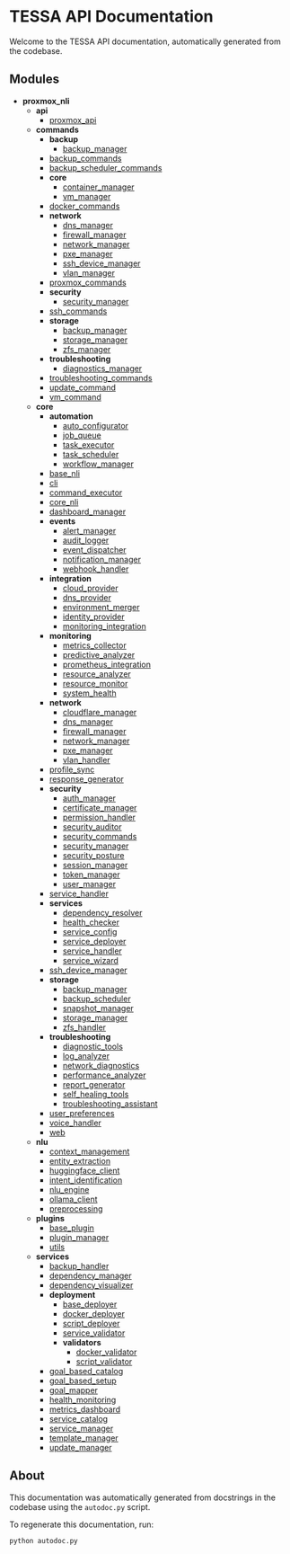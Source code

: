 # TESSA API Documentation

Welcome to the TESSA API documentation, automatically generated from the codebase.

## Modules

- **proxmox_nli**
  - **api**
    - [proxmox_api](proxmox_nli/api/proxmox_api.md)
  - **commands**
    - **backup**
      - [backup_manager](proxmox_nli/commands/backup/backup_manager.md)
    - [backup_commands](proxmox_nli/commands/backup_commands.md)
    - [backup_scheduler_commands](proxmox_nli/commands/backup_scheduler_commands.md)
    - **core**
      - [container_manager](proxmox_nli/commands/core/container_manager.md)
      - [vm_manager](proxmox_nli/commands/core/vm_manager.md)
    - [docker_commands](proxmox_nli/commands/docker_commands.md)
    - **network**
      - [dns_manager](proxmox_nli/commands/network/dns_manager.md)
      - [firewall_manager](proxmox_nli/commands/network/firewall_manager.md)
      - [network_manager](proxmox_nli/commands/network/network_manager.md)
      - [pxe_manager](proxmox_nli/commands/network/pxe_manager.md)
      - [ssh_device_manager](proxmox_nli/commands/network/ssh_device_manager.md)
      - [vlan_manager](proxmox_nli/commands/network/vlan_manager.md)
    - [proxmox_commands](proxmox_nli/commands/proxmox_commands.md)
    - **security**
      - [security_manager](proxmox_nli/commands/security/security_manager.md)
    - [ssh_commands](proxmox_nli/commands/ssh_commands.md)
    - **storage**
      - [backup_manager](proxmox_nli/commands/storage/backup_manager.md)
      - [storage_manager](proxmox_nli/commands/storage/storage_manager.md)
      - [zfs_manager](proxmox_nli/commands/storage/zfs_manager.md)
    - **troubleshooting**
      - [diagnostics_manager](proxmox_nli/commands/troubleshooting/diagnostics_manager.md)
    - [troubleshooting_commands](proxmox_nli/commands/troubleshooting_commands.md)
    - [update_command](proxmox_nli/commands/update_command.md)
    - [vm_command](proxmox_nli/commands/vm_command.md)
  - **core**
    - **automation**
      - [auto_configurator](proxmox_nli/core/automation/auto_configurator.md)
      - [job_queue](proxmox_nli/core/automation/job_queue.md)
      - [task_executor](proxmox_nli/core/automation/task_executor.md)
      - [task_scheduler](proxmox_nli/core/automation/task_scheduler.md)
      - [workflow_manager](proxmox_nli/core/automation/workflow_manager.md)
    - [base_nli](proxmox_nli/core/base_nli.md)
    - [cli](proxmox_nli/core/cli.md)
    - [command_executor](proxmox_nli/core/command_executor.md)
    - [core_nli](proxmox_nli/core/core_nli.md)
    - [dashboard_manager](proxmox_nli/core/dashboard_manager.md)
    - **events**
      - [alert_manager](proxmox_nli/core/events/alert_manager.md)
      - [audit_logger](proxmox_nli/core/events/audit_logger.md)
      - [event_dispatcher](proxmox_nli/core/events/event_dispatcher.md)
      - [notification_manager](proxmox_nli/core/events/notification_manager.md)
      - [webhook_handler](proxmox_nli/core/events/webhook_handler.md)
    - **integration**
      - [cloud_provider](proxmox_nli/core/integration/cloud_provider.md)
      - [dns_provider](proxmox_nli/core/integration/dns_provider.md)
      - [environment_merger](proxmox_nli/core/integration/environment_merger.md)
      - [identity_provider](proxmox_nli/core/integration/identity_provider.md)
      - [monitoring_integration](proxmox_nli/core/integration/monitoring_integration.md)
    - **monitoring**
      - [metrics_collector](proxmox_nli/core/monitoring/metrics_collector.md)
      - [predictive_analyzer](proxmox_nli/core/monitoring/predictive_analyzer.md)
      - [prometheus_integration](proxmox_nli/core/monitoring/prometheus_integration.md)
      - [resource_analyzer](proxmox_nli/core/monitoring/resource_analyzer.md)
      - [resource_monitor](proxmox_nli/core/monitoring/resource_monitor.md)
      - [system_health](proxmox_nli/core/monitoring/system_health.md)
    - **network**
      - [cloudflare_manager](proxmox_nli/core/network/cloudflare_manager.md)
      - [dns_manager](proxmox_nli/core/network/dns_manager.md)
      - [firewall_manager](proxmox_nli/core/network/firewall_manager.md)
      - [network_manager](proxmox_nli/core/network/network_manager.md)
      - [pxe_manager](proxmox_nli/core/network/pxe_manager.md)
      - [vlan_handler](proxmox_nli/core/network/vlan_handler.md)
    - [profile_sync](proxmox_nli/core/profile_sync.md)
    - [response_generator](proxmox_nli/core/response_generator.md)
    - **security**
      - [auth_manager](proxmox_nli/core/security/auth_manager.md)
      - [certificate_manager](proxmox_nli/core/security/certificate_manager.md)
      - [permission_handler](proxmox_nli/core/security/permission_handler.md)
      - [security_auditor](proxmox_nli/core/security/security_auditor.md)
      - [security_commands](proxmox_nli/core/security/security_commands.md)
      - [security_manager](proxmox_nli/core/security/security_manager.md)
      - [security_posture](proxmox_nli/core/security/security_posture.md)
      - [session_manager](proxmox_nli/core/security/session_manager.md)
      - [token_manager](proxmox_nli/core/security/token_manager.md)
      - [user_manager](proxmox_nli/core/security/user_manager.md)
    - [service_handler](proxmox_nli/core/service_handler.md)
    - **services**
      - [dependency_resolver](proxmox_nli/core/services/dependency_resolver.md)
      - [health_checker](proxmox_nli/core/services/health_checker.md)
      - [service_config](proxmox_nli/core/services/service_config.md)
      - [service_deployer](proxmox_nli/core/services/service_deployer.md)
      - [service_handler](proxmox_nli/core/services/service_handler.md)
      - [service_wizard](proxmox_nli/core/services/service_wizard.md)
    - [ssh_device_manager](proxmox_nli/core/ssh_device_manager.md)
    - **storage**
      - [backup_manager](proxmox_nli/core/storage/backup_manager.md)
      - [backup_scheduler](proxmox_nli/core/storage/backup_scheduler.md)
      - [snapshot_manager](proxmox_nli/core/storage/snapshot_manager.md)
      - [storage_manager](proxmox_nli/core/storage/storage_manager.md)
      - [zfs_handler](proxmox_nli/core/storage/zfs_handler.md)
    - **troubleshooting**
      - [diagnostic_tools](proxmox_nli/core/troubleshooting/diagnostic_tools.md)
      - [log_analyzer](proxmox_nli/core/troubleshooting/log_analyzer.md)
      - [network_diagnostics](proxmox_nli/core/troubleshooting/network_diagnostics.md)
      - [performance_analyzer](proxmox_nli/core/troubleshooting/performance_analyzer.md)
      - [report_generator](proxmox_nli/core/troubleshooting/report_generator.md)
      - [self_healing_tools](proxmox_nli/core/troubleshooting/self_healing_tools.md)
      - [troubleshooting_assistant](proxmox_nli/core/troubleshooting/troubleshooting_assistant.md)
    - [user_preferences](proxmox_nli/core/user_preferences.md)
    - [voice_handler](proxmox_nli/core/voice_handler.md)
    - [web](proxmox_nli/core/web.md)
  - **nlu**
    - [context_management](proxmox_nli/nlu/context_management.md)
    - [entity_extraction](proxmox_nli/nlu/entity_extraction.md)
    - [huggingface_client](proxmox_nli/nlu/huggingface_client.md)
    - [intent_identification](proxmox_nli/nlu/intent_identification.md)
    - [nlu_engine](proxmox_nli/nlu/nlu_engine.md)
    - [ollama_client](proxmox_nli/nlu/ollama_client.md)
    - [preprocessing](proxmox_nli/nlu/preprocessing.md)
  - **plugins**
    - [base_plugin](proxmox_nli/plugins/base_plugin.md)
    - [plugin_manager](proxmox_nli/plugins/plugin_manager.md)
    - [utils](proxmox_nli/plugins/utils.md)
  - **services**
    - [backup_handler](proxmox_nli/services/backup_handler.md)
    - [dependency_manager](proxmox_nli/services/dependency_manager.md)
    - [dependency_visualizer](proxmox_nli/services/dependency_visualizer.md)
    - **deployment**
      - [base_deployer](proxmox_nli/services/deployment/base_deployer.md)
      - [docker_deployer](proxmox_nli/services/deployment/docker_deployer.md)
      - [script_deployer](proxmox_nli/services/deployment/script_deployer.md)
      - [service_validator](proxmox_nli/services/deployment/service_validator.md)
      - **validators**
        - [docker_validator](proxmox_nli/services/deployment/validators/docker_validator.md)
        - [script_validator](proxmox_nli/services/deployment/validators/script_validator.md)
    - [goal_based_catalog](proxmox_nli/services/goal_based_catalog.md)
    - [goal_based_setup](proxmox_nli/services/goal_based_setup.md)
    - [goal_mapper](proxmox_nli/services/goal_mapper.md)
    - [health_monitoring](proxmox_nli/services/health_monitoring.md)
    - [metrics_dashboard](proxmox_nli/services/metrics_dashboard.md)
    - [service_catalog](proxmox_nli/services/service_catalog.md)
    - [service_manager](proxmox_nli/services/service_manager.md)
    - [template_manager](proxmox_nli/services/template_manager.md)
    - [update_manager](proxmox_nli/services/update_manager.md)


## About

This documentation was automatically generated from docstrings in the codebase using the `autodoc.py` script.

To regenerate this documentation, run:

```bash
python autodoc.py
```

